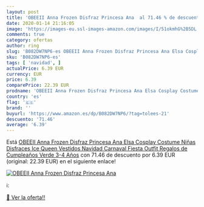 ```yaml
---
layout: post
title: 'OBEEII Anna Frozen Disfraz Princesa Ana  al 71.46 % de descuento'
date: 2020-01-14 21:16:05
image: 'https://images-eu.ssl-images-amazon.com/images/I/51okmhG%2B5DL._SL200_.jpg'
comments: true
category: ofertas
author: ring
slug: 'B082DW7NP6-es OBEEII Anna Frozen Disfraz Princesa Ana Elsa Cosplay...'
sku: 'B082DW7NP6-es'
tags: [ 'navidad', ]
actualPrice: 6.39 EUR
currency: EUR
price: 6.39
comparePrice: 22.39 EUR
prodname: 'OBEEII Anna Frozen Disfraz Princesa Ana Elsa Cosplay Costume Niñas Disfraces Ice Queen Vestidos Navidad Carnaval Fiesta Outfit Regalos de Cumpleaños Verde 3-4 Años'
country: 'es'
flag: '🇪🇸'
brand: ''
buyurl: 'https://www.amazon.es/dp/B082DW7NP6/?tag=tolees-21'
descuento: '71.46'
average: '6.39'
---
```


Está [OBEEII Anna Frozen Disfraz Princesa Ana Elsa Cosplay Costume Niñas Disfraces Ice Queen Vestidos Navidad Carnaval Fiesta Outfit Regalos de Cumpleaños Verde 3-4 Años](https://www.amazon.es/dp/B082DW7NP6/?tag=tolees-21) con 71.46 de descuento por 6.39 EUR (original: 22.39 EUR) en el siguiente enlace!

[![OBEEII Anna Frozen Disfraz Princesa Ana ](https://images-eu.ssl-images-amazon.com/images/I/51okmhG%2B5DL._SL200_.jpg)](https://www.amazon.es/dp/B082DW7NP6/?tag=tolees-21)

ℹ️:


[🛒 Ver la oferta!!](https://www.amazon.es/dp/B082DW7NP6/?tag=tolees-21)
